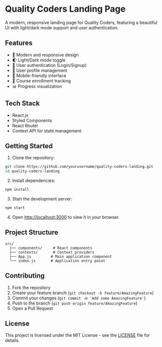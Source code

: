 # Quality Coders Landing Page

A modern, responsive landing page for Quality Coders, featuring a beautiful UI with light/dark mode support and user authentication.

## Features

- 🎨 Modern and responsive design
- 🌓 Light/Dark mode toggle
- 🔐 User authentication (Login/Signup)
- 👤 User profile management
- 📱 Mobile-friendly interface
- 🎯 Course enrollment tracking
- 📊 Progress visualization

## Tech Stack

- React.js
- Styled Components
- React Router
- Context API for state management

## Getting Started

1. Clone the repository:
```bash
git clone https://github.com/yourusername/quality-coders-landing.git
cd quality-coders-landing
```

2. Install dependencies:
```bash
npm install
```

3. Start the development server:
```bash
npm start
```

4. Open [http://localhost:3000](http://localhost:3000) to view it in your browser.

## Project Structure

```
src/
  ├── components/     # React components
  ├── contexts/       # Context providers
  ├── App.js         # Main application component
  └── index.js       # Application entry point
```

## Contributing

1. Fork the repository
2. Create your feature branch (`git checkout -b feature/AmazingFeature`)
3. Commit your changes (`git commit -m 'Add some AmazingFeature'`)
4. Push to the branch (`git push origin feature/AmazingFeature`)
5. Open a Pull Request

## License

This project is licensed under the MIT License - see the [LICENSE](LICENSE) file for details. 